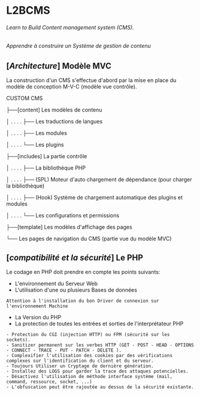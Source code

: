 # L2BCMS
###### Learn to Build Content management system (CMS).
###### Apprendre à construire un Système de gestion de contenu

## [*Architecture*] Modèle MVC

La construction d'un CMS s'effectue d'abord par la mise en place du modèle de conception M-V-C (modèle vue contrôle).

CUSTOM CMS

├──[content] Les modèles de contenu 

│ . . . . ├── Les traductions de langues

│ . . . . ├── Les modules

│ . . . . └── Les plugins

├──[includes] La partie contrôle

│ . . . . ├── La bibliothèque PHP

│ . . . . ├── (SPL) Moteur d'auto chargement de dépendance (pour charger la bibliothèque)

│ . . . . ├── (Hook) Système de chargement automatique des plugins et modules

│ . . . . └── Les configurations et permissions

├──[template] Les modèles d'affichage des pages

└── Les pages de navigation du CMS (partie vue du modèle MVC)

## [*compatibilité et la sécurité*] Le PHP

Le codage en PHP doit prendre en compte les points suivants:

* L'environnement du Serveur Web
* L'utilisation d'une ou plusieurs Bases de données
```
Attention à l'installation du bon Driver de connexion sur l'environnement Machine
```
* La Version du PHP
* La protection de toutes les entrées et sorties de l'interprétateur PHP
```
- Protection du CGI (injection HTTP) ou FPM (sécurité sur les sockets).
- Sanitizer permanent sur les verbes HTTP (GET - POST - HEAD - OPTIONS - CONNECT - TRACE - PUT - PATCH - DELETE ).
- Complexifier l'utilisation des cookies par des vérifications complexes sur l'identification du client et du serveur.
- Toujours Utiliser un Cryptage de dernière génération.
- Installez des LOGS pour garder la trace des attaques potencielles.
- Désactivez l'utilisation de méthode interface système (mail, command, ressource, socket, ...)
- L'obfuscation peut être rajoutée au dessus de la sécurité existante.
```